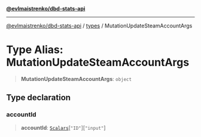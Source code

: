 [**@evlmaistrenko/dbd-stats-api**](../../../README.md)

---

[@evlmaistrenko/dbd-stats-api](../../../README.md) / [types](../README.md) / MutationUpdateSteamAccountArgs

# Type Alias: MutationUpdateSteamAccountArgs

> **MutationUpdateSteamAccountArgs**: `object`

## Type declaration

### accountId

> **accountId**: [`Scalars`](Scalars.md)\[`"ID"`\]\[`"input"`\]
